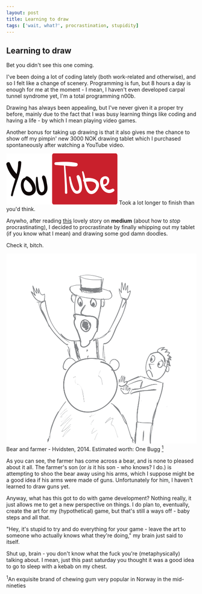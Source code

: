```yaml
---
layout: post
title: Learning to draw
tags: ['wait, what?', procrastination, stupidity]
---
```


## Learning to draw

Bet you didn't see this one coming.

I've been doing a lot of coding lately (both work-related and otherwise), and
so I felt like a change of scenery. Programming is fun, but 8 hours a day is enough
for me at the moment - I mean, I haven't even developed carpal tunnel syndrome
yet, I'm a total programming n00b.

Drawing has always been appealing, but I've never given it a proper try before,
mainly due to the fact that I was busy learning things like coding and having
a life - by which I mean playing video games.

Another bonus for taking up drawing is that it also gives me the chance to show
off my pimpin' new 3000 NOK drawing tablet which I purchased spontaneously
after watching a YouTube video.

![YouTube](/assets/images/posts/youtube.svg)
<span class="image-text">Took a lot longer to finish than you'd think.</span>

Anywho, after reading [this](https://medium.com/life-hacks/9f271b3ecf56) lovely
story on **medium** (about how to *stop* procrastinating), I decided to procrastinate
by finally whipping out my tablet (if you know what I mean) and drawing some
god damn doodles.

Check it, bitch.

![Bear and farmer](/assets/images/posts/bear_and_farmer.svg)
<span class="image-text">Bear and farmer - Hvidsten, 2014. Estimated worth:
One Bugg <a href="#1"><sup>1</sup></a></span>

As you can see, the farmer has come across a bear, and is none to pleased
about it all. The farmer's son (or *is* it his son - who knows? I do.) is
attempting to shoo the bear away using his arms, which I suppose might be a
good idea if his arms were made of guns. Unfortunately for him, I haven't
learned to draw guns yet.

Anyway, what has this got to do with game development? Nothing really,
it just allows me to get a new perspective on things. I do plan to, eventually,
create the art for my (hypothetical) game, but that's still a ways off - baby
steps and all that.

"Hey, it's stupid to try and do everything for your game - leave the art to
someone who actually knows what they're doing," my brain just said to itself.

Shut up, brain - you don't know what the fuck you're (metaphysically) talking
about. I mean, just this past saturday you thought it was a good idea to go to
sleep with a kebab on my chest.

<section class="footnotes">
<a name="1"><sup>1</sup></a>An exquisite brand of chewing gum very popular in Norway in the
mid-nineties
</section>

